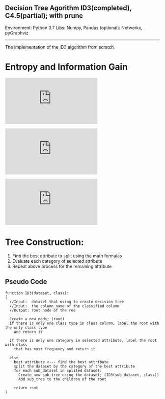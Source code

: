 ## Decision Tree Agorithm ID3(completed), C4.5(partial); with prune

Environment: Python 3.7
Libs: Numpy, Pandas
(optional): Networkx, pyGraphviz

---
The implementation of the ID3 algorithm from scratch.

# Entropy and Information Gain

![Information Gain](https://latex.codecogs.com/gif.latex?Gain%28T%2C%20X%29%20%3D%20Entorpy%28T%29%20-%20Entropy%28T%2C%20X%29)

![Entropy](https://latex.codecogs.com/gif.latex?Entropy%28X%29%20%3D%20%5Csum%20-p_i%5C%3Blog_2%5C%3Bp_i)

![Entropy](https://latex.codecogs.com/gif.latex?Entropy%28T%2C%20X%29%20%3D%20%5Csum%20P%28c%29E%28c%29)

# Tree Construction:
1. Find the best attribute to split using the math formulas
2. Evaluate each category of selected attribute
3. Repeat above process for the remaining attribute

## Pseudo Code
```
function ID3(dataset, class):
{
  //Input:  dataset that using to create decision tree
  //Input:  the column_name of the classified column
  //Output: root node of the ree
  
  Create a new node; (root)
  if there is only one class type in class column, label the root with the only class type
    and return it
    
  if there is only one category in selected attribute, label the root with class
    that has most frequency and return it
    
  else
    best attribute <--- find the best attribute
    split the dataset by the category of the best attribute
    for each sub_dataset in splited dataset:
      Create new sub_tree using the dataset; (ID3(sub_dataset, class))
      Add sub_tree to the children of the root
      
    return root
}
```
